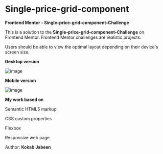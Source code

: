 # Single-price-grid-component
**Frontend Mentor - Single-price-grid-component-Challenge**

This is a solution to the **Single-price-grid-component-Challenge** on Frontend Mentor. Frontend Mentor challenges are realistic projects.

Users should be able to view the optimal layout depending on their device's screen size.


**Desktop version**

![image](https://github.com/KJabeen/Single-price-grid-component/assets/126177876/660fe430-1639-4875-b29d-58c9af7c3d9c)


**Mobile version**

![image](https://github.com/KJabeen/Single-price-grid-component/assets/126177876/114f8f43-718d-42cd-9bf9-1cd74373be18)



**My work based on**

  Semantic HTML5 markup
    
  CSS custom properties

  Flexbox
  
  Responsive web page


Author:
**Kokab Jabeen**


